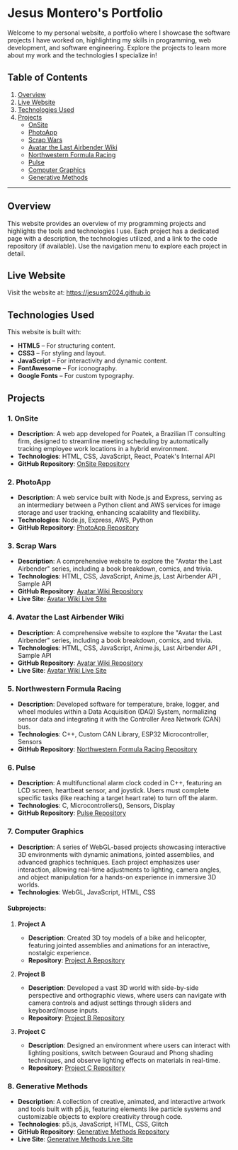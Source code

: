 # Jesus Montero's Portfolio

Welcome to my personal website, a portfolio where I showcase the software projects I have worked on, highlighting my skills in programming, web development, and software engineering. Explore the projects to learn more about my work and the technologies I specialize in!

## Table of Contents
1. [Overview](#overview)
2. [Live Website](#live-website)
3. [Technologies Used](#technologies-used)
4. [Projects](#projects)
    - [OnSite](#onsite)
    - [PhotoApp](#photoapp)
    - [Scrap Wars](#scrap-wars)
    - [Avatar the Last Airbender Wiki](#avatar-the-last-airbender-wiki)
    - [Northwestern Formula Racing](#northwestern-formula-racing)
    - [Pulse](#microprocessor-system-design)
    - [Computer Graphics](#computer-graphics)
    - [Generative Methods](#generative-methods)

---

## Overview

This website provides an overview of my programming projects and highlights the tools and technologies I use. Each project has a dedicated page with a description, the technologies utilized, and a link to the code repository (if available). Use the navigation menu to explore each project in detail.

## Live Website

Visit the website at: <a href="https://jesusm2024.github.io" target="_blank" rel="noopener noreferrer">https://jesusm2024.github.io</a>

## Technologies Used

This website is built with:

- **HTML5** – For structuring content.
- **CSS3** – For styling and layout.
- **JavaScript** – For interactivity and dynamic content.
- **FontAwesome** – For iconography.
- **Google Fonts** – For custom typography.

## Projects

### 1. OnSite
- **Description**: A web app developed for Poatek, a Brazilian IT consulting firm, designed to streamline meeting scheduling by automatically tracking employee work locations in a hybrid environment.
- **Technologies**: HTML, CSS, JavaScript, React, Poatek's Internal API
- **GitHub Repository**: <a href="https://github.com/jesusm2024/OnSite" target="_blank" rel="noopener noreferrer">OnSite Repository</a>

### 2. PhotoApp
- **Description**: A web service built with Node.js and Express, serving as an intermediary between a Python client and AWS services for image storage and user tracking, enhancing scalability and flexibility.
- **Technologies**: Node.js, Express, AWS, Python
- **GitHub Repository**: <a href="https://github.com/jesusm2024/photoapp" target="_blank" rel="noopener noreferrer">PhotoApp Repository</a>

### 3. Scrap Wars
- **Description**: A comprehensive website to explore the "Avatar the Last Airbender" series, including a book breakdown, comics, and trivia.
- **Technologies**: HTML, CSS, JavaScript, Anime.js, Last Airbender API , Sample API
- **GitHub Repository**: <a href="https://github.com/jesusm2024/avatar" target="_blank" rel="noopener noreferrer">Avatar Wiki Repository</a>
- **Live Site**: <a href="https://jesusm4.github.io/" target="_blank" rel="noopener noreferrer">Avatar Wiki Live Site</a>

### 4. Avatar the Last Airbender Wiki
- **Description**: A comprehensive website to explore the "Avatar the Last Airbender" series, including a book breakdown, comics, and trivia.
- **Technologies**: HTML, CSS, JavaScript, Anime.js, Last Airbender API , Sample API
- **GitHub Repository**: <a href="https://github.com/jesusm2024/avatar" target="_blank" rel="noopener noreferrer">Avatar Wiki Repository</a>
- **Live Site**: <a href="https://jesusm4.github.io/" target="_blank" rel="noopener noreferrer">Avatar Wiki Live Site</a>

### 5. Northwestern Formula Racing
- **Description**: Developed software for temperature, brake, logger, and wheel modules within a Data Acquisition (DAQ) System, normalizing sensor data and integrating it with the Controller Area Network (CAN) bus.
- **Technologies**: C++, Custom CAN Library, ESP32 Microcontroller, Sensors
- **GitHub Repository**: <a href="https://github.com/jesusm2024/formula" target="_blank" rel="noopener noreferrer">Northwestern Formula Racing Repository</a>

### 6. Pulse
- **Description**: A multifunctional alarm clock coded in C++, featuring an LCD screen, heartbeat sensor, and joystick. Users must complete specific tasks (like reaching a target heart rate) to turn off the alarm.
- **Technologies**: C, Microcontrollers(), Sensors, Display
- **GitHub Repository**: <a href="https://github.com/jesusm2024/alarm" target="_blank" rel="noopener noreferrer">Pulse Repository</a>

### 7. Computer Graphics
- **Description**: A series of WebGL-based projects showcasing interactive 3D environments with dynamic animations, jointed assemblies, and advanced graphics techniques. Each project emphasizes user interaction, allowing real-time adjustments to lighting, camera angles, and object manipulation for a hands-on experience in immersive 3D worlds.
- **Technologies**: WebGL, JavaScript, HTML, CSS

#### Subprojects:
1. **Project A**
   - **Description**: Created 3D toy models of a bike and helicopter, featuring jointed assemblies and animations for an interactive, nostalgic experience.
   - **Repository**: <a href="https://github.com/jesusm2024/cg_a" target="_blank" rel="noopener noreferrer">Project A Repository</a>

2. **Project B**
   - **Description**: Developed a vast 3D world with side-by-side perspective and orthographic views, where users can navigate with camera controls and adjust settings through sliders and keyboard/mouse inputs.
   - **Repository**: <a href="https://github.com/jesusm2024/cg_b" target="_blank" rel="noopener noreferrer">Project B Repository</a>

3. **Project C**
   - **Description**: Designed an environment where users can interact with lighting positions, switch between Gouraud and Phong shading techniques, and observe lighting effects on materials in real-time.
   - **Repository**: <a href="https://github.com/jesusm2024/cg_c" target="_blank" rel="noopener noreferrer">Project C Repository</a>

### 8. Generative Methods
- **Description**: A collection of creative, animated, and interactive artwork and tools built with p5.js, featuring elements like particle systems and customizable objects to explore creativity through code.
- **Technologies**: p5.js, JavaScript, HTML, CSS, Glitch 
- **GitHub Repository**: <a href="https://github.com/jesusm2024/gen-methods" target="_blank" rel="noopener noreferrer">Generative Methods Repository</a>
- **Live Site**: <a href="https://jesusmontero-tour.glitch.me/" target="_blank" rel="noopener noreferrer">Generative Methods Live Site</a>
